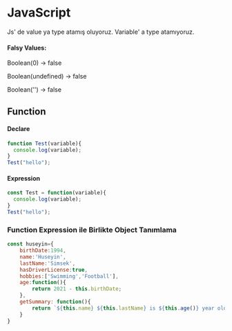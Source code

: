 # JavaScript
Js' de value ya type atamış oluyoruz. Variable' a type atamıyoruz. 

#### Falsy Values:
Boolean(0) -> false

Boolean(undefined) -> false

Boolean('') -> false

## Function

#### Declare
```javascript
function Test(variable){
  console.log(variable);
}
Test("hello");
```
#### Expression
```javascript
const Test = function(variable){
  console.log(variable);
}
Test("hello");
```
### Function Expression ile Birlikte Object Tanımlama
```javascript
const huseyin={
    birthDate:1994,
    name:'Huseyin',
    lastName:'Simsek',
    hasDriverLicense:true,
    hobbies:['Swimming','Football'],
    age:function(){
        return 2021 - this.birthDate;
    },
    getSummary: function(){
        return `${this.name} ${this.lastName} is ${this.age()} year old. He is ${this.hasDriverLicense? 'a' :'no'} driver license`
    }
}
```

